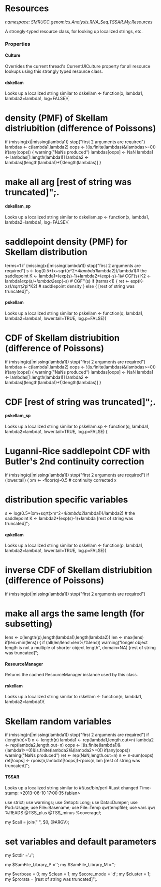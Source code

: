 ﻿# Resources
_namespace: [SMRUCC.genomics.Analysis.RNA_Seq.TSSAR.My.Resources](./index.md)_

A strongly-typed resource class, for looking up localized strings, etc.




### Properties

#### Culture
Overrides the current thread's CurrentUICulture property for all
 resource lookups using this strongly typed resource class.
#### dskellam
Looks up a localized string similar to dskellam <- function(x, lambda1, lambda2=lambda1, log=FALSE){
 # density (PMF) of Skellam distriubition (difference of Poissons)
 if (missing(x)|missing(lambda1)) stop("first 2 arguments are required")
 lambdas <- c(lambda1,lambda2)
 oops <- !(is.finite(lambdas)&(lambdas>=0))
 if(any(oops)) {
 warning("NaNs produced")
 lambdas[oops] <- NaN
 lambda1 <- lambdas[1:length(lambda1)]
 lambda2 <- lambdas[(length(lambda1)+1):length(lambdas)]
 }
 # make all arg [rest of string was truncated]";.
#### dskellam_sp
Looks up a localized string similar to dskellam.sp <- function(x, lambda1, lambda2=lambda1, log=FALSE){
 # saddlepoint density (PMF) for Skellam distribution
 terms=1
 if (missing(x)|missing(lambda1)) stop("first 2 arguments are required")
 s <- log(0.5*(x+sqrt(x^2+4*lambda1*lambda2))/lambda1)# the saddlepoint
 K <- lambda1*(exp(s)-1)+lambda2*(exp(-s)-1)# CGF(s)
 K2 <- lambda1*exp(s)+lambda2*exp(-s) # CGF''(s)
 if (terms<1) {
 ret <- exp(K-x*s)/sqrt(2*pi*K2) # saddlepoint density
 } else {
 [rest of string was truncated]";.
#### pskellam
Looks up a localized string similar to pskellam <- function(q, lambda1, lambda2=lambda1, lower.tail=TRUE, log.p=FALSE){
 # CDF of Skellam distriubition (difference of Poissons)
 if (missing(q)|missing(lambda1)) stop("first 2 arguments are required")
 lambdas <- c(lambda1,lambda2)
 oops <- !(is.finite(lambdas)&(lambdas>=0))
 if(any(oops)) {
 warning("NaNs produced")
 lambdas[oops] <- NaN
 lambda1 <- lambdas[1:length(lambda1)]
 lambda2 <- lambdas[(length(lambda1)+1):length(lambdas)]
 }
 # CDF [rest of string was truncated]";.
#### pskellam_sp
Looks up a localized string similar to pskellam.sp <- function(q, lambda1, lambda2=lambda1, lower.tail=TRUE, log.p=FALSE) {
 # Luganni-Rice saddlepoint CDF with Butler's 2nd continuity correction
 if (missing(q)|missing(lambda1)) stop("first 2 arguments are required")
 if (lower.tail) {
 xm <- -floor(q)-0.5 # continuity corrected x
 # distribution specific variables
 s <- log(0.5*(xm+sqrt(xm^2+4*lambda2*lambda1))/lambda2) # the saddlepoint
 K <- lambda2*(exp(s)-1)+lambda [rest of string was truncated]";.
#### qskellam
Looks up a localized string similar to qskellam <- function(p, lambda1, lambda2=lambda1, lower.tail=TRUE, log.p=FALSE){
 # inverse CDF of Skellam distriubition (difference of Poissons)
 if (missing(p)|missing(lambda1)) stop("first 2 arguments are required")
 # make all args the same length (for subsetting)
 lens <- c(length(p),length(lambda1),length(lambda2))
 len <- max(lens)
 if(len>min(lens)) {
 if (all(len/lens!=len%/%lens)) warning("longer object length is not a multiple of shorter object length", domain=NA)
 [rest of string was truncated]";.
#### ResourceManager
Returns the cached ResourceManager instance used by this class.
#### rskellam
Looks up a localized string similar to rskellam <- function(n, lambda1, lambda2=lambda1){
 # Skellam random variables
 if (missing(n)|missing(lambda1)) stop("first 2 arguments are required")
 if (length(n)>1) n <- length(n)
 lambda1 <- rep(lambda1,length.out=n)
 lambda2 <- rep(lambda2,length.out=n)
 oops <- !(is.finite(lambda1)&(lambda1>=0)&is.finite(lambda2)&(lambda2>=0))
 if(any(oops)) warning("NaNs produced")
 ret <- rep(NaN,length.out=n)
 n <- n-sum(oops)
 ret[!oops] <- rpois(n,lambda1[!oops])-rpois(n,lam [rest of string was truncated]";.
#### TSSAR
Looks up a localized string similar to #!/usr/bin/perl
#Last changed Time-stamp: <2013-06-10 17:00:35 fabian>
 
use strict;
use warnings;
use Getopt::Long;
use Data::Dumper;
use Pod::Usage;
use File::Basename;
use File::Temp qw(tempfile);
use vars qw/ %READS @TSS_plus @TSS_minus %coverage/;

my $call = join(" ", $0, @ARGV);

# set variables and default parameters
my $ctdir ='./';

my $SamFile_Library_P ='';
my $SamFile_Library_M ='';

my $verbose = 0;
my $clean = 1;
my $score_mode = 'd';
my $cluster = 1;
my $prorata = [rest of string was truncated]";.
